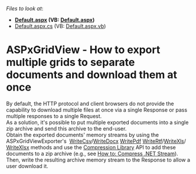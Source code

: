 <!-- default file list -->
*Files to look at*:

* **[Default.aspx](./CS/Default.aspx) (VB: [Default.aspx](./VB/Default.aspx))**
* [Default.aspx.cs](./CS/Default.aspx.cs) (VB: [Default.aspx.vb](./VB/Default.aspx.vb))
<!-- default file list end -->
# ASPxGridView - How to export multiple grids to separate documents and download them at once


By default, the HTTP protocol and client browsers do not provide the capability to download multiple files at once via a single Response or pass multiple responses to a single Request. <br>As a solution, it's possible to put multiple exported documents into a single zip archive and send this archive to the end-user. <br>Obtain the exported documents' memory streams by using the ASPxGridViewExporter's  <a href="https://documentation.devexpress.com/AspNet/DevExpress.Web.ASPxGridExporterBase.WriteCsv.overloads">WriteCsv</a>/<a href="https://documentation.devexpress.com/AspNet/DevExpress.Web.ASPxGridExporterBase.WriteDocx.overloads">WriteDocx</a> <a href="https://documentation.devexpress.com/AspNet/DevExpress.Web.ASPxGridExporterBase.WritePdf.overloads">WritePdf</a> <a href="https://documentation.devexpress.com/AspNet/DevExpress.Web.ASPxGridExporterBase.WriteRtf.overloads">WriteRtf</a>/<a href="https://documentation.devexpress.com/AspNet/DevExpress.Web.ASPxGridExporterBase.WriteXls.overloads">WriteXls</a>/ <a href="https://documentation.devexpress.com/AspNet/DevExpress.Web.ASPxGridExporterBase.WriteXlsx.overloads">WriteXlsx</a> methods and use the <a href="https://documentation.devexpress.com/#DocumentServer/CustomDocument15093">Compression Library</a> API to add these documents to a zip archive (e.g., see <a href="https://documentation.devexpress.com/#DocumentServer/CustomDocument15245">How to: Compress .NET Stream</a>). Then, write the resulting archive memory stream to the Response to allow a user download it.

<br/>


